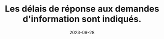 ---
N: '103'
Rubrique: Identification et contact
title: Les délais de réponse aux demandes d'information sont indiqués. 
detail: Les délais de réponse aux demandes d'information sont indiqués. 
categories: [" Identification et contact"]
agrege: O4103-E017
opquast: '4 103'
indiceebook: '17'
description: "Règle n° 017"
weight:  017
actif: '1'
layout: rules
date: 2023-09-28
tags: ["", ""]
objectif: ["", ""]
Meo: ""
Controle: ""
Auteur: ""
---